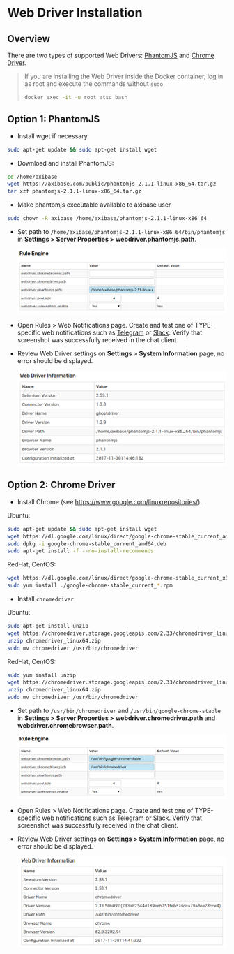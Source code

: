 # Web Driver Installation

## Overview

There are two types of supported Web Drivers: [PhantomJS](http://phantomjs.org/) and [Chrome Driver](https://sites.google.com/a/chromium.org/chromedriver/).

> If you are installing the Web Driver inside the Docker container, log in as root and execute the commands without `sudo`
>
> ```bash
> docker exec -it -u root atsd bash
> ```

## Option 1: PhantomJS

* Install wget if necessary.

```bash
sudo apt-get update && sudo apt-get install wget
```

* Download and install PhantomJS:

```bash
cd /home/axibase
wget https://axibase.com/public/phantomjs-2.1.1-linux-x86_64.tar.gz
tar xzf phantomjs-2.1.1-linux-x86_64.tar.gz
```

* Make phantomjs executable available to axibase user 

```bash
sudo chown -R axibase /home/axibase/phantomjs-2.1.1-linux-x86_64
```

* Set path to `/home/axibase/phantomjs-2.1.1-linux-x86_64/bin/phantomjs` in **Settings > Server Properties > webdriver.phantomjs.path**.

    ![](images/webdriver.phantomjs.path.png)
    
* Open Rules > Web Notifications page. Create and test one of TYPE-specific web notifications such as [Telegram](telegram.md) or [Slack](slack.md). Verify that screenshot was successfully received in the chat client.
    
* Review Web Driver settings on **Settings > System Information** page, no error should be displayed.

    ![](images/webdriver-settings_1.png)


## Option 2: Chrome Driver

* Install Сhrome (see https://www.google.com/linuxrepositories/).

Ubuntu:

```bash
sudo apt-get update && sudo apt-get install wget
wget https://dl.google.com/linux/direct/google-chrome-stable_current_amd64.deb
sudo dpkg -i google-chrome-stable_current_amd64.deb
sudo apt-get install -f --no-install-recommends
```

RedHat, CentOS:

```bash
wget https://dl.google.com/linux/direct/google-chrome-stable_current_x86_64.rpm
sudo yum install ./google-chrome-stable_current_*.rpm
```

* Install `chromedriver`

Ubuntu:

```bash
sudo apt-get install unzip
wget https://chromedriver.storage.googleapis.com/2.33/chromedriver_linux64.zip
unzip chromedriver_linux64.zip
sudo mv chromedriver /usr/bin/chromedriver
```

RedHat, CentOS:

```bash
sudo yum install unzip
wget https://chromedriver.storage.googleapis.com/2.33/chromedriver_linux64.zip
unzip chromedriver_linux64.zip
sudo mv chromedriver /usr/bin/chromedriver
```
* Set path to `/usr/bin/chromedriver` and `/usr/bin/google-chrome-stable` in **Settings > Server Properties > webdriver.chromedriver.path** and **webdriver.chromebrowser.path**.

    ![](images/webdriver-google.png)

* Open Rules > Web Notifications page. Create and test one of TYPE-specific web notifications such as Telegram or Slack. Verify that screenshot was successfully received in the chat client.

* Review Web Driver settings on **Settings > System Information** page, no error should be displayed.

    ![](images/webdriver-settings_2.png)
